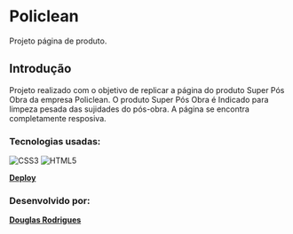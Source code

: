 # Policlean

Projeto página de produto.

## Introdução
Projeto realizado com o objetivo de replicar a página do produto Super Pós Obra da empresa Policlean. O produto Super Pós Obra é Indicado para limpeza pesada das sujidades do pós-obra.
A página se encontra completamente resposiva.

### Tecnologias usadas:

![CSS3](https://img.shields.io/badge/css3-%231572B6.svg?style=for-the-badge&logo=css3&logoColor=white)
![HTML5](https://img.shields.io/badge/html5-%23E34F26.svg?style=for-the-badge&logo=html5&logoColor=white)

**[Deploy](https://douglasrodriguesgit.github.io/policlean/)**

 ### Desenvolvido por:
 **[Douglas Rodrigues](https://douglasrodriguesgit.github.io/portfolio/index.html)**

